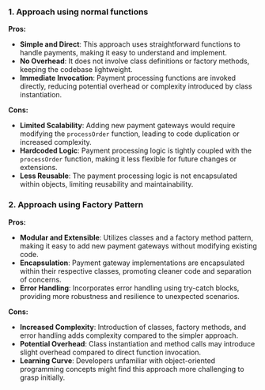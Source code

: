 ### 1. Approach using normal functions

**Pros:**

- **Simple and Direct**: This approach uses straightforward functions to handle payments, making it easy to understand and implement.
- **No Overhead**: It does not involve class definitions or factory methods, keeping the codebase lightweight.
- **Immediate Invocation**: Payment processing functions are invoked directly, reducing potential overhead or complexity introduced by class instantiation.

**Cons:**

- **Limited Scalability**: Adding new payment gateways would require modifying the `processOrder` function, leading to code duplication or increased complexity.
- **Hardcoded Logic**: Payment processing logic is tightly coupled with the `processOrder` function, making it less flexible for future changes or extensions.
- **Less Reusable**: The payment processing logic is not encapsulated within objects, limiting reusability and maintainability.

### 2. Approach using Factory Pattern

**Pros:**

- **Modular and Extensible**: Utilizes classes and a factory method pattern, making it easy to add new payment gateways without modifying existing code.
- **Encapsulation**: Payment gateway implementations are encapsulated within their respective classes, promoting cleaner code and separation of concerns.
- **Error Handling**: Incorporates error handling using try-catch blocks, providing more robustness and resilience to unexpected scenarios.

**Cons:**

- **Increased Complexity**: Introduction of classes, factory methods, and error handling adds complexity compared to the simpler approach.
- **Potential Overhead**: Class instantiation and method calls may introduce slight overhead compared to direct function invocation.
- **Learning Curve**: Developers unfamiliar with object-oriented programming concepts might find this approach more challenging to grasp initially.